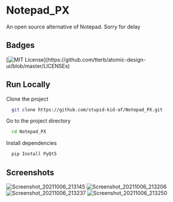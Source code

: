 
# Notepad_PX

An open source alternative of Notepad.
Sorry for delay


## Badges

[![MIT License](https://img.shields.io/apm/l/atomic-design-ui.svg?)](https://github.com/tterb/atomic-design-ui/blob/master/LICENSEs)

  
## Run Locally

Clone the project

```bash
  git clone https://github.com/stupid-kid-af/Notepad_PX.git
```

Go to the project directory

```bash
  cd Notepad_PX
```

Install dependencies


```bash
  pip Install PyQt5
```


  
## Screenshots

![Screenshot_20211006_213145](https://user-images.githubusercontent.com/54206927/136241303-1728b0c9-f528-48df-9804-c230a5469dc5.png)
![Screenshot_20211006_213206](https://user-images.githubusercontent.com/54206927/136241312-0d70b1bb-af72-4f7a-a840-3e51f8bd6705.png)
![Screenshot_20211006_213237](https://user-images.githubusercontent.com/54206927/136241316-de6ca4fe-1627-497b-8c58-306e4b57aa29.png)
![Screenshot_20211006_213250](https://user-images.githubusercontent.com/54206927/136241318-39c710ac-c5c8-4765-8f54-b0279aa9798d.png)


  
